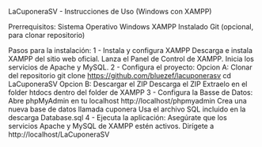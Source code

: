 LaCuponeraSV - Instrucciones de Uso (Windows con XAMPP)

Prerrequisitos:
Sistema Operativo Windows
XAMPP Instalado
Git (opcional, para clonar repositorio)

Pasos para la instalación:
1 - Instala y configura XAMPP
  Descarga e instala XAMPP del sitio web oficial.
  Lanza el Panel de Control de XAMPP.
  Inicia los servicios de Apache y MySQL.
2 - Configura el proyecto:
  Opcion A: Clonar del repositorio
  git clone https://github.com/bluezef/lacuponerasv
  cd LaCuponeraSV
  Opcion B: Descargar el ZIP
  Descarga el ZIP
  Extraelo en el folder htdocs dentro del folder de XAMPP
3 - Configura la Basse de Datos:
  Abre phpMyAdmin en tu localhost http://localhost/phpmyadmin
  Crea una nueva base de datos llamada cuponera
  Usa el archivo SQL incluido en la descarga Database.sql
4 - Ejecuta la aplicación:
  Asegúrate que los servicios Apache y MySQL de XAMPP estén activos.
  Dirígete a http://localhost/LaCuponeraSV
